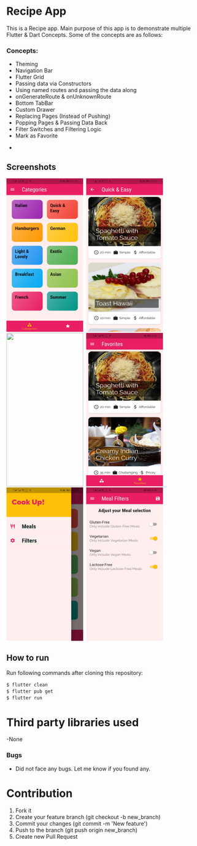 # Recipe App 

This is a Recipe app. Main purpose of this app is to demonstrate multiple Flutter & Dart Concepts. Some of the concepts are as follows:

### Concepts:
- Theming
- Navigation Bar
- Flutter Grid
- Passing data via Constructors
- Using named routes and passing the data along 
- onGenerateRoute & onUnknownRoute
- Bottom TabBar
- Custom Drawer
- Replacing Pages (Instead of Pushing)
- Popping Pages & Passing Data Back
- Filter Switches and Filtering Logic
- Mark as Favorite

*
## Screenshots


<img src="screenshots/main_screen.jpg" width="200" height="400">&nbsp;
<img src="screenshots/meal_list.jpg" width="200" height="400">&nbsp;
<img src="screenshots/recipe_screen.gif" width="200" height="400">&nbsp;
<img src="screenshots/favorites_screen.jpg" width="200" height="400">&nbsp;
<img src="screenshots/custom_drawer.jpg" width="200" height="400">&nbsp;
<img src="screenshots/filter_switch.jpg" width="200" height="400">&nbsp;


## How to run
Run following commands after cloning this repository:
```sh
$ flutter clean
$ flutter pub get
$ flutter run
```

# Third party libraries used
-None


### Bugs
- Did not face any bugs. Let me know if you found any.



# Contribution
1. Fork it
2. Create your feature branch (git checkout -b new_branch)
3. Commit your changes (git commit -m 'New feature')
4. Push to the branch (git push origin new_branch)
5. Create new Pull Request